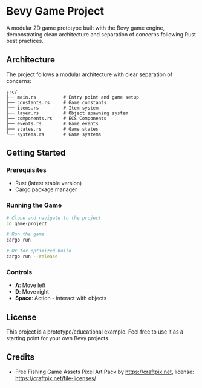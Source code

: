# Bevy Game Project

A modular 2D game prototype built with the Bevy game engine, demonstrating clean architecture and separation of concerns following Rust best practices.

## Architecture

The project follows a modular architecture with clear separation of concerns:

```
src/
├── main.rs          # Entry point and game setup
├── constants.rs     # Game constants
├── items.rs         # Item system
├── layer.rs         # Object spawning system
├── components.rs    # ECS Components
├── events.rs        # Game events
├── states.rs        # Game states
└── systems.rs       # Game systems
```

## Getting Started

### Prerequisites
- Rust (latest stable version)
- Cargo package manager

### Running the Game
```bash
# Clone and navigate to the project
cd game-project

# Run the game
cargo run

# Or for optimized build
cargo run --release
```

### Controls
- **A**: Move left
- **D**: Move right
- **Space**: Action - interact with objects

## License

This project is a prototype/educational example. Feel free to use it as a starting point for your own Bevy projects.

## Credits
- Free Fishing Game Assets Pixel Art Pack by https://craftpix.net, license: https://craftpix.net/file-licenses/